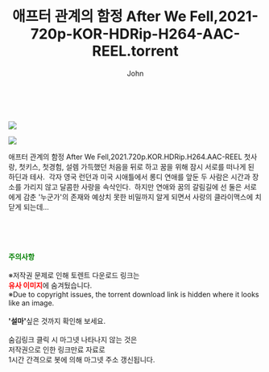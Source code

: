 ﻿---
layout: post
title:  "    애프터 관계의 함정 After We Fell,2021-720p-KOR-HDRip-H264-AAC-REEL.torrent"
author: John
categories: [ 영화 ]
tags: [  ]
image: https://torrentrj54.com/uploadfile/full/30e6f534fae7e81d4c3ae0db87e7fb5e0333c28f.jpg"/></p><p><img src="https://torrentrj54.com/uploadfile/full/77b2123ef2cebb3e84e4e8e29ac0b814581abf51.jpg 
description: "    애프터 관계의 함정 After We Fell,2021-720p-KOR-HDRip-H264-AAC-REEL torrent 정보 공유"
toc: true
toc_sticky: true
---

<br>
<p><img src="https://torrentrj54.com/uploadfile/full/30e6f534fae7e81d4c3ae0db87e7fb5e0333c28f.jpg"/></p><p><img src="https://torrentrj54.com/uploadfile/full/77b2123ef2cebb3e84e4e8e29ac0b814581abf51.jpg"/></p>
 애프터 관계의 함정 After We Fell,2021.720p.KOR.HDRip.H264.AAC-REEL 첫사랑, 첫키스, 첫경험, 설렘 가득했던 처음을 뒤로 하고 꿈을 위해 잠시 서로를 떠나게 된 하딘과 테사.  각자 영국 런던과 미국 시애틀에서 롱디 연애를 앞둔 두 사람은 시간과 장소를 가리지 않고 달콤한 사랑을 속삭인다.  하지만 연애와 꿈의 갈림길에 선 둘은 서로에게 감춘 '누군가'의 존재와 예상치 못한 비밀까지 알게 되면서 사랑의 클라이맥스에 치닫게 되는데… 
    
<br><br><br>
<p data-ke-size="size16"><b><span style="color: green;">주의사항</span></b><br /><br />※저작권 문제로 인해 토렌트 다운로드 링크는<br /><b><span style="color: red;">유사 이미지</span></b>에 숨겨뒀습니다.<br />※Due to copyright issues, the torrent download link is hidden where it looks like an image.<br /><br /><b>'설마'</b>싶은 것까지 확인해 보세요.<br /><br />숨김링크 클릭 시 마그넷 나타나지 않는 것은<br />저작권으로 인한 링크만료 자료로<br />1시간 간격으로 봇에 의해 마그넷 주소 갱신됩니다.</p>
